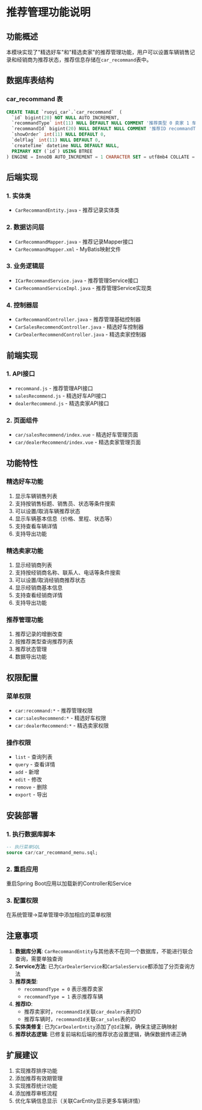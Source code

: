 # 推荐管理功能说明

## 功能概述

本模块实现了"精选好车"和"精选卖家"的推荐管理功能，用户可以设置车辆销售记录和经销商为推荐状态，推荐信息存储在`car_recommand`表中。

## 数据库表结构

### car_recommand 表
```sql
CREATE TABLE `ruoyi_car`.`car_recommand`  (
  `id` bigint(20) NOT NULL AUTO_INCREMENT,
  `recommandType` int(11) NULL DEFAULT NULL COMMENT '推荐类型 0 卖家 1 车辆',
  `recommandId` bigint(20) NULL DEFAULT NULL COMMENT '推荐ID recommandType为0时关联car_sales的ID，recommandType为1时关联car_products的id',
  `showOrder` int(11) NULL DEFAULT 0,
  `delFlag` int(11) NULL DEFAULT 0,
  `createTime` datetime NULL DEFAULT NULL,
  PRIMARY KEY (`id`) USING BTREE
) ENGINE = InnoDB AUTO_INCREMENT = 1 CHARACTER SET = utf8mb4 COLLATE = utf8mb4_general_ci COMMENT = '卖家和车辆推荐' ROW_FORMAT = Compact;
```

## 后端实现

### 1. 实体类
- `CarRecommandEntity.java` - 推荐记录实体类

### 2. 数据访问层
- `CarRecommandMapper.java` - 推荐记录Mapper接口
- `CarRecommandMapper.xml` - MyBatis映射文件

### 3. 业务逻辑层
- `ICarRecommandService.java` - 推荐管理Service接口
- `CarRecommandServiceImpl.java` - 推荐管理Service实现类

### 4. 控制器层
- `CarRecommandController.java` - 推荐管理基础控制器
- `CarSalesRecommendController.java` - 精选好车控制器
- `CarDealerRecommendController.java` - 精选卖家控制器

## 前端实现

### 1. API接口
- `recommand.js` - 推荐管理API接口
- `salesRecommend.js` - 精选好车API接口
- `dealerRecommend.js` - 精选卖家API接口

### 2. 页面组件
- `car/salesRecommend/index.vue` - 精选好车管理页面
- `car/dealerRecommend/index.vue` - 精选卖家管理页面

## 功能特性

### 精选好车功能
1. 显示车辆销售列表
2. 支持按销售标题、销售员、状态等条件搜索
3. 可以设置/取消车辆推荐状态
4. 显示车辆基本信息（价格、里程、状态等）
5. 支持查看车辆详情
6. 支持导出功能

### 精选卖家功能
1. 显示经销商列表
2. 支持按经销商名称、联系人、电话等条件搜索
3. 可以设置/取消经销商推荐状态
4. 显示经销商基本信息
5. 支持查看经销商详情
6. 支持导出功能

### 推荐管理功能
1. 推荐记录的增删改查
2. 按推荐类型查询推荐列表
3. 推荐状态管理
4. 数据导出功能

## 权限配置

### 菜单权限
- `car:recommand:*` - 推荐管理权限
- `car:salesRecommend:*` - 精选好车权限
- `car:dealerRecommend:*` - 精选卖家权限

### 操作权限
- `list` - 查询列表
- `query` - 查看详情
- `add` - 新增
- `edit` - 修改
- `remove` - 删除
- `export` - 导出

## 安装部署

### 1. 执行数据库脚本
```sql
-- 执行菜单SQL
source car/car_recommand_menu.sql;
```

### 2. 重启应用
重启Spring Boot应用以加载新的Controller和Service

### 3. 配置权限
在系统管理->菜单管理中添加相应的菜单权限

## 注意事项

1. **数据库分离**: `CarRecommandEntity`与其他表不在同一个数据库，不能进行联合查询，需要单独查询
2. **Service方法**: 已为`CarDealerService`和`CarSalesService`都添加了分页查询方法
3. **推荐类型**: 
   - `recommandType = 0` 表示推荐卖家
   - `recommandType = 1` 表示推荐车辆
4. **推荐ID**: 
   - 推荐卖家时，`recommandId`关联`car_dealers`表的ID
   - 推荐车辆时，`recommandId`关联`car_sales`表的ID
5. **实体类修复**: 已为`CarDealerEntity`添加了`@Id`注解，确保主键正确映射
6. **推荐状态逻辑**: 已修复前端和后端的推荐状态设置逻辑，确保数据传递正确

## 扩展建议

1. 实现推荐排序功能
2. 添加推荐有效期管理
3. 实现推荐统计功能
4. 添加推荐审核流程
5. 优化车辆信息显示（关联CarEntity显示更多车辆详情）
